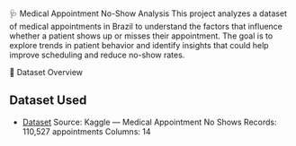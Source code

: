 🩺 Medical Appointment No-Show Analysis
This project analyzes a dataset of medical appointments in Brazil to understand the factors that influence whether a patient shows up or misses their appointment. 
The goal is to explore trends in patient behavior and identify insights that could help improve scheduling and reduce no-show rates.

📂 Dataset Overview
## Dataset Used
- <a href =  "https://www.kaggle.com/datasets/joniarroba/noshowappointments" >Dataset</a>
Source: Kaggle — Medical Appointment No Shows 
Records: 110,527 appointments
Columns: 14
